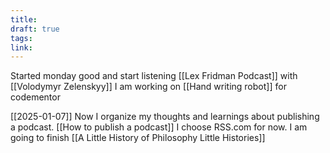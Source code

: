 ```yaml
---
title: 
draft: true
tags: 
link:
---
```


Started monday good and start listening [[Lex Fridman Podcast]] with [[Volodymyr Zelenskyy]]
I am working on [[Hand writing robot]] for codementor


[[2025-01-07]] Now I organize my thoughts and learnings about publishing a podcast. [[How to publish a podcast]] I choose RSS.com for now.
I am going to finish [[A Little History of Philosophy Little Histories]]